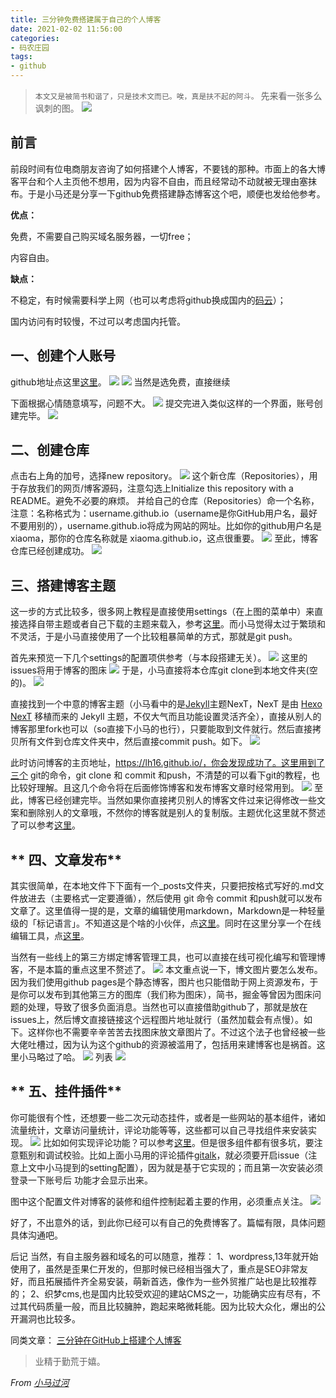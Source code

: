 ```yaml
---
title: 三分钟免费搭建属于自己的个人博客
date: 2021-02-02 11:56:00
categories:
- 码农庄园
tags: 
- github
---
```


> `本文又是被简书和谐了，只是技术文而已。唉，真是扶不起的阿斗。`
先来看一张多么讽刺的图。
![](1)

## **前言**
前段时间有位电商朋友咨询了如何搭建个人博客，不要钱的那种。市面上的各大博客平台和个人主页他不想用，因为内容不自由，而且经常动不动就被无理由塞抹布。于是小马还是分享一下github免费搭建静态博客这个吧，顺便也发给他参考。

**优点：**

免费，不需要自己购买域名服务器，一切free；

内容自由。

**缺点：**

不稳定，有时候需要科学上网（也可以考虑将github换成国内的[码云](https://gitee.com/)）；

国内访问有时较慢，不过可以考虑国内托管。

## **一、创建个人账号**
github地址点这里[这里](https://github.com/)。
![](2)
![](3)
当然是选免费，直接继续

下面根据心情随意填写，问题不大。
![](4)
提交完进入类似这样的一个界面，账号创建完毕。
![](5)

## **二、创建仓库**

点击右上角的加号，选择new repository。
![](6)
这个新仓库（Repositories），用于存放我们的网页/博客源码，注意勾选上Initialize this repository with a README。避免不必要的麻烦。
并给自己的仓库（Repositories）命一个名称，注意：名称格式为：username.github.io（username是你GitHub用户名，最好不要用别的），username.github.io将成为网站的网址。比如你的github用户名是xiaoma，那你的仓库名称就是 xiaoma.github.io，这点很重要。
![](7)
至此，博客仓库已经创建成功。
![](8)

## **三、搭建博客主题**
这一步的方式比较多，很多网上教程是直接使用settings（在上图的菜单中）来直接选择自带主题或者自己下载的主题来载入，参考[这里](https://blog.csdn.net/qq_19799765/article/details/80869363)。而小马觉得太过于繁琐和不灵活，于是小马直接使用了一个比较粗暴简单的方式，那就是git push。

首先来预览一下几个settings的配置项供参考（与本段搭建无关）。
![](9)
这里的issues将用于博客的图床
![](10)
于是，小马直接将本仓库git clone到本地文件夹(空的)。
![](11)

直接找到一个中意的博客主题（小马看中的是[Jekyll](https://jekyllrb.com/docs/configuration/)主题NexT，NexT 是由 [Hexo NexT](https://github.com/iissnan/hexo-theme-next) 移植而来的 Jekyll 主题，不仅大气而且功能设置灵活齐全），直接从别人的博客那里fork也可以（so直接下小马的也行），只要能取到文件就行。然后直接拷贝所有文件到仓库文件夹中，然后直接commit  push。如下。
![](12)

此时访问博客的主页地址，https://lh16.github.io/，你会发现成功了。这里用到了三个 git的命令，git  clone  和  commit  和push，不清楚的可以看下git的教程，也比较好理解。且这几个命令将在后面修饰博客和发布博客文章时经常用到。
![](13)
至此，博客已经创建完毕。当然如果你直接拷贝别人的博客文件过来记得修改一些文案和删除别人的文章哦，不然你的博客就是别人的复制版。主题优化这里就不赘述了可以参考[这里](https://zhuanlan.zhihu.com/p/53141420)。

## ** 四、文章发布**
其实很简单，在本地文件下下面有一个_posts文件夹，只要把按格式写好的.md文件放进去（主要格式一定要遵循），然后使用 git 命令 commit 和push就可以发布文章了。这里值得一提的是，文章的编辑使用markdown，Markdown是一种轻量级的「标记语言」。不知道这是个啥的小伙伴，点[这里](https://www.runoob.com/markdown/md-tutorial.html)。同时在这里分享一个在线编辑工具，点[这里](http://www.mdeditor.com/)。

当然有一些线上的第三方绑定博客管理工具，也可以直接在线可视化编写和管理博客，不是本篇的重点这里不赘述了。
![](14)
本文重点说一下，博文图片要怎么发布。因为我们使用github  pages是个静态博客，图片也只能借助于网上资源发布，于是你可以发布到其他第三方的图库（我们称为图床），简书，掘金等曾因为图床问题的处理，导致了很多负面消息。当然也可以直接借助github了，那就是放在issues上，然后博文直接链接这个远程图片地址就行（虽然加载会有点慢）。如下。这样你也不需要辛辛苦苦去找图床放文章图片了。不过这个法子也曾经被一些大佬吐槽过，因为认为这个github的资源被滥用了，包括用来建博客也是祸首。这里小马略过了哈。
![](15)
列表
![](16)

## ** 五、挂件插件**
你可能很有个性，还想要一些二次元动态挂件，或者是一些网站的基本组件，诸如流量统计，文章访问量统计，评论功能等等，这些都可以自己寻找组件来安装实现。
![](17)
比如如何实现评论功能？可以参考[这里](https://mabbs.github.io/2018/10/20/talk.html)。但是很多组件都有很多坑，要注意甄别和调试校验。比如上面小马用的评论插件[gitalk](https://github.com/gitalk/gitalk)，就必须要开启issue（注意上文中小马提到的setting配置），因为就是基于它实现的；而且第一次安装必须登录一下账号后 功能才会显示出来。

图中这个配置文件对博客的装修和组件控制起着主要的作用，必须重点关注。
![](18)

好了，不出意外的话，到此你已经可以有自己的免费博客了。篇幅有限，具体问题具体沟通吧。

后记
当然，有自主服务器和域名的可以随意，推荐：
1、wordpress,13年就开始使用了，虽然是歪果仁开发的，但那时候已经相当强大了，重点是SEO非常友好，而且拓展插件齐全易安装，萌新首选，像作为一些外贸推广站也是比较推荐的；
2、织梦cms,也是国内比较受欢迎的建站CMS之一，功能确实应有尽有，不过其代码质量一般，而且比较臃肿，跑起来略微耗能。因为比较大众化，爆出的公开漏洞也比较多。

同类文章：
[三分钟在GitHub上搭建个人博客](https://zhuanlan.zhihu.com/p/28321740)


> 业精于勤荒于嬉。

*From [小马过河](https://lh16.github.io)*
